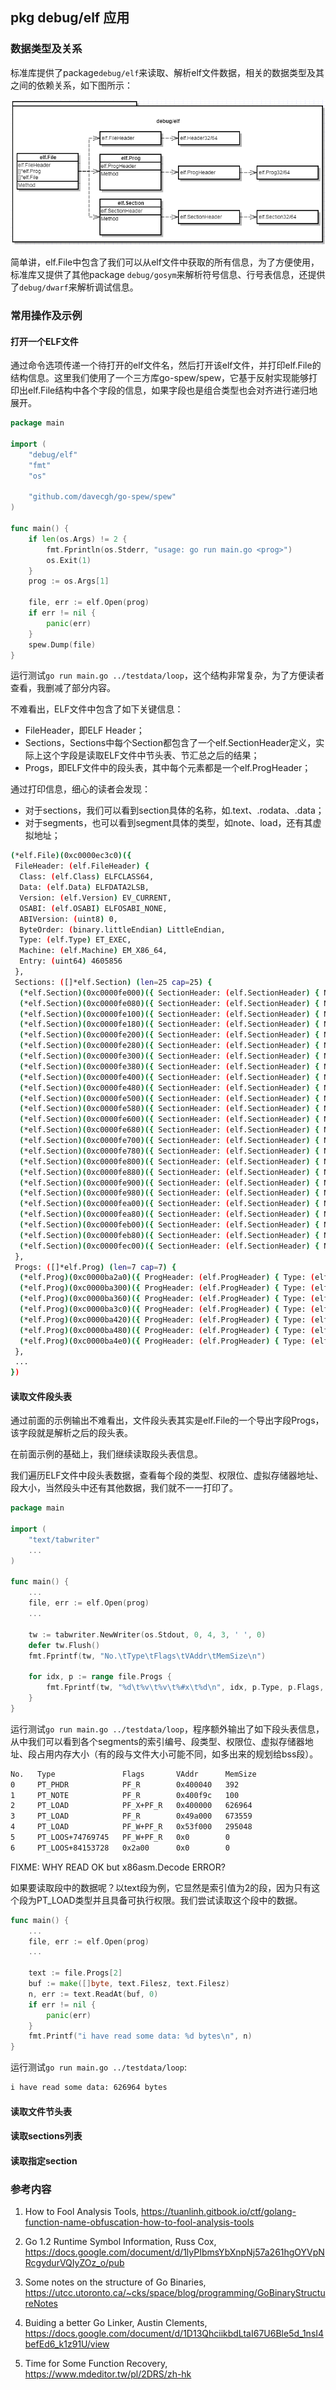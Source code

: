 ## pkg debug/elf 应用

### 数据类型及关系

标准库提供了package`debug/elf`来读取、解析elf文件数据，相关的数据类型及其之间的依赖关系，如下图所示：

![image-20201128125408007](assets/image-20201128125408007.png)

简单讲，elf.File中包含了我们可以从elf文件中获取的所有信息，为了方便使用，标准库又提供了其他package `debug/gosym`来解析符号信息、行号表信息，还提供了`debug/dwarf`来解析调试信息。

### 常用操作及示例

#### 打开一个ELF文件

通过命令选项传递一个待打开的elf文件名，然后打开该elf文件，并打印elf.File的结构信息。这里我们使用了一个三方库go-spew/spew，它基于反射实现能够打印出elf.File结构中各个字段的信息，如果字段也是组合类型也会对齐进行递归地展开。

```go
package main

import (
	"debug/elf"
	"fmt"
	"os"

	"github.com/davecgh/go-spew/spew"
)

func main() {
	if len(os.Args) != 2 {
		fmt.Fprintln(os.Stderr, "usage: go run main.go <prog>")
		os.Exit(1)
	}
	prog := os.Args[1]

	file, err := elf.Open(prog)
	if err != nil {
		panic(err)
	}
	spew.Dump(file)
}
```

运行测试`go run main.go ../testdata/loop`，这个结构非常复杂，为了方便读者查看，我删减了部分内容。

不难看出，ELF文件中包含了如下关键信息：

- FileHeader，即ELF Header；
- Sections，Sections中每个Section都包含了一个elf.SectionHeader定义，实际上这个字段是读取ELF文件中节头表、节汇总之后的结果；
- Progs，即ELF文件中的段头表，其中每个元素都是一个elf.ProgHeader；

通过打印信息，细心的读者会发现：

- 对于sections，我们可以看到section具体的名称，如.text、.rodata、.data；
- 对于segments，也可以看到segment具体的类型，如note、load，还有其虚拟地址；

```bash
(*elf.File)(0xc0000ec3c0)({
 FileHeader: (elf.FileHeader) {
  Class: (elf.Class) ELFCLASS64,
  Data: (elf.Data) ELFDATA2LSB,
  Version: (elf.Version) EV_CURRENT,
  OSABI: (elf.OSABI) ELFOSABI_NONE,
  ABIVersion: (uint8) 0,
  ByteOrder: (binary.littleEndian) LittleEndian,
  Type: (elf.Type) ET_EXEC,
  Machine: (elf.Machine) EM_X86_64,
  Entry: (uint64) 4605856
 },
 Sections: ([]*elf.Section) (len=25 cap=25) {
  (*elf.Section)(0xc0000fe000)({ SectionHeader: (elf.SectionHeader) { Name: (string) "" ...  }}),
  (*elf.Section)(0xc0000fe080)({ SectionHeader: (elf.SectionHeader) { Name: (string) (len=5) ".text", ...  }}),
  (*elf.Section)(0xc0000fe100)({ SectionHeader: (elf.SectionHeader) { Name: (string) (len=7) ".rodata", ...  }}),
  (*elf.Section)(0xc0000fe180)({ SectionHeader: (elf.SectionHeader) { Name: (string) (len=9) ".typelink", ...  }}),
  (*elf.Section)(0xc0000fe200)({ SectionHeader: (elf.SectionHeader) { Name: (string) (len=9) ".itablink", ...  }}),
  (*elf.Section)(0xc0000fe280)({ SectionHeader: (elf.SectionHeader) { Name: (string) (len=9) ".gosymtab", ...  }}),
  (*elf.Section)(0xc0000fe300)({ SectionHeader: (elf.SectionHeader) { Name: (string) (len=10) ".gopclntab", ...  }}),
  (*elf.Section)(0xc0000fe380)({ SectionHeader: (elf.SectionHeader) { Name: (string) (len=13) ".go.buildinfo", }}),
  (*elf.Section)(0xc0000fe400)({ SectionHeader: (elf.SectionHeader) { Name: (string) (len=10) ".noptrdata", ...  }}),
  (*elf.Section)(0xc0000fe480)({ SectionHeader: (elf.SectionHeader) { Name: (string) (len=5) ".data", ...  }}),
  (*elf.Section)(0xc0000fe500)({ SectionHeader: (elf.SectionHeader) { Name: (string) (len=4) ".bss", ...  }}),
  (*elf.Section)(0xc0000fe580)({ SectionHeader: (elf.SectionHeader) { Name: (string) (len=9) ".noptrbss", ...  }}),
  (*elf.Section)(0xc0000fe600)({ SectionHeader: (elf.SectionHeader) { Name: (string) (len=14) ".zdebug_abbrev", ...  }}),
  (*elf.Section)(0xc0000fe680)({ SectionHeader: (elf.SectionHeader) { Name: (string) (len=12) ".zdebug_line", ...  }}),
  (*elf.Section)(0xc0000fe700)({ SectionHeader: (elf.SectionHeader) { Name: (string) (len=13) ".zdebug_frame", ...  }}),
  (*elf.Section)(0xc0000fe780)({ SectionHeader: (elf.SectionHeader) { Name: (string) (len=16) ".zdebug_pubnames", ...  }}),
  (*elf.Section)(0xc0000fe800)({ SectionHeader: (elf.SectionHeader) { Name: (string) (len=16) ".zdebug_pubtypes", ...  }}),
  (*elf.Section)(0xc0000fe880)({ SectionHeader: (elf.SectionHeader) { Name: (string) (len=18) ".debug_gdb_scripts", ...  }}),
  (*elf.Section)(0xc0000fe900)({ SectionHeader: (elf.SectionHeader) { Name: (string) (len=12) ".zdebug_info", ...  }}),
  (*elf.Section)(0xc0000fe980)({ SectionHeader: (elf.SectionHeader) { Name: (string) (len=11) ".zdebug_loc", ...  }}),
  (*elf.Section)(0xc0000fea00)({ SectionHeader: (elf.SectionHeader) { Name: (string) (len=14) ".zdebug_ranges", ...  }}),
  (*elf.Section)(0xc0000fea80)({ SectionHeader: (elf.SectionHeader) { Name: (string) (len=16) ".note.go.buildid", ...  }}),
  (*elf.Section)(0xc0000feb00)({ SectionHeader: (elf.SectionHeader) { Name: (string) (len=7) ".symtab", ...  }}),
  (*elf.Section)(0xc0000feb80)({ SectionHeader: (elf.SectionHeader) { Name: (string) (len=7) ".strtab", ...  }}),
  (*elf.Section)(0xc0000fec00)({ SectionHeader: (elf.SectionHeader) { Name: (string) (len=9) ".shstrtab", ...  }})
 },
 Progs: ([]*elf.Prog) (len=7 cap=7) {
  (*elf.Prog)(0xc0000ba2a0)({ ProgHeader: (elf.ProgHeader) { Type: (elf.ProgType) PT_PHDR, Flags: (elf.ProgFlag) PF_R, Vaddr: (uint64) 4194368 }}),
  (*elf.Prog)(0xc0000ba300)({ ProgHeader: (elf.ProgHeader) { Type: (elf.ProgType) PT_NOTE, Flags: (elf.ProgFlag) PF_R, Vaddr: (uint64) 4198300 }}),
  (*elf.Prog)(0xc0000ba360)({ ProgHeader: (elf.ProgHeader) { Type: (elf.ProgType) PT_LOAD, Flags: (elf.ProgFlag) PF_X+PF_R, Vaddr: (uint64) 4194304 }}),
  (*elf.Prog)(0xc0000ba3c0)({ ProgHeader: (elf.ProgHeader) { Type: (elf.ProgType) PT_LOAD, Flags: (elf.ProgFlag) PF_R, Vaddr: (uint64) 4825088 }}),
  (*elf.Prog)(0xc0000ba420)({ ProgHeader: (elf.ProgHeader) { Type: (elf.ProgType) PT_LOAD, Flags: (elf.ProgFlag) PF_W+PF_R, Vaddr: (uint64) 5500928 }}),
  (*elf.Prog)(0xc0000ba480)({ ProgHeader: (elf.ProgHeader) { Type: (elf.ProgType) PT_LOOS+74769745, Flags: (elf.ProgFlag) PF_W+PF_R, Vaddr: (uint64) 0 }}),
  (*elf.Prog)(0xc0000ba4e0)({ ProgHeader: (elf.ProgHeader) { Type: (elf.ProgType) PT_LOOS+84153728, Flags: (elf.ProgFlag) 0x2a00, Vaddr: (uint64) 0 }})
 },
 ...
})
```

#### 读取文件段头表

通过前面的示例输出不难看出，文件段头表其实是elf.File的一个导出字段Progs，该字段就是解析之后的段头表。

在前面示例的基础上，我们继续读取段头表信息。

我们遍历ELF文件中段头表数据，查看每个段的类型、权限位、虚拟存储器地址、段大小，当然段头中还有其他数据，我们就不一一打印了。

```go
package main

import (
    "text/tabwriter"
    ...
)

func main() {
    ...
    file, err := elf.Open(prog)
	...    

	tw := tabwriter.NewWriter(os.Stdout, 0, 4, 3, ' ', 0)
	defer tw.Flush()
	fmt.Fprintf(tw, "No.\tType\tFlags\tVAddr\tMemSize\n")

	for idx, p := range file.Progs {
		fmt.Fprintf(tw, "%d\t%v\t%v\t%#x\t%d\n", idx, p.Type, p.Flags, p.Vaddr, p.Memsz)
	}
}
```

运行测试`go run main.go ../testdata/loop`，程序额外输出了如下段头表信息，从中我们可以看到各个segments的索引编号、段类型、权限位、虚拟存储器地址、段占用内存大小（有的段与文件大小可能不同，如多出来的规划给bss段）。

```bash
No.   Type               Flags       VAddr      MemSize
0     PT_PHDR            PF_R        0x400040   392
1     PT_NOTE            PF_R        0x400f9c   100
2     PT_LOAD            PF_X+PF_R   0x400000   626964
3     PT_LOAD            PF_R        0x49a000   673559
4     PT_LOAD            PF_W+PF_R   0x53f000   295048
5     PT_LOOS+74769745   PF_W+PF_R   0x0        0
6     PT_LOOS+84153728   0x2a00      0x0        0
```

FIXME: WHY READ OK but x86asm.Decode ERROR?

如果要读取段中的数据呢？以text段为例，它显然是索引值为2的段，因为只有这个段为PT_LOAD类型并且具备可执行权限。我们尝试读取这个段中的数据。

```go
func main() {
    ...
    file, err := elf.Open(prog)
    ...
    
	text := file.Progs[2]
	buf := make([]byte, text.Filesz, text.Filesz)
	n, err := text.ReadAt(buf, 0)
	if err != nil {
		panic(err)
	}
	fmt.Printf("i have read some data: %d bytes\n", n)
}
```

运行测试`go run main.go ../testdata/loop`:

```bash
i have read some data: 626964 bytes
```





#### 读取文件节头表

#### 读取sections列表

#### 读取指定section



### 参考内容

1. How to Fool Analysis Tools, https://tuanlinh.gitbook.io/ctf/golang-function-name-obfuscation-how-to-fool-analysis-tools

2. Go 1.2 Runtime Symbol Information, Russ Cox, https://docs.google.com/document/d/1lyPIbmsYbXnpNj57a261hgOYVpNRcgydurVQIyZOz_o/pub

3. Some notes on the structure of Go Binaries, https://utcc.utoronto.ca/~cks/space/blog/programming/GoBinaryStructureNotes

4. Buiding a better Go Linker, Austin Clements, https://docs.google.com/document/d/1D13QhciikbdLtaI67U6Ble5d_1nsI4befEd6_k1z91U/view


5.  Time for Some Function Recovery, https://www.mdeditor.tw/pl/2DRS/zh-hk